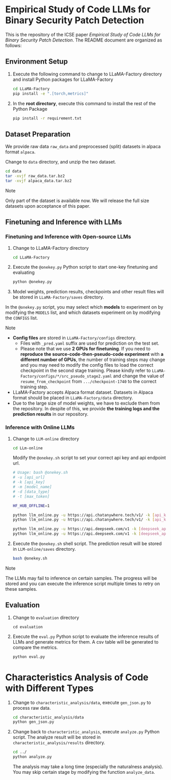 # Empirical Study of Code LLMs for Binary Security Patch Detection

This is the repository of the ICSE paper *Empirical Study of Code LLMs for Binary Security Patch Detection*. The README document are organized as follows:

## Environment Setup

1. Execute the following command to change to LLaMA-Factory directory and install Python packages for LLaMA-Factory

   ```sh
   cd LLaMA-Factory
   pip install -e ".[torch,metrics]"
   ```

2. In the **root directory**, execute this command to install the rest of the Python Package

   ```sh
   pip install -r requirement.txt
   ```

## Dataset Preparation

We provide raw data `raw_data` and preprocessed (split) datasets in alpaca format `alpaca`. 

Change to `data` directory, and unzip the two dataset.

```sh
cd data
tar -xvjf raw_data.tar.bz2
tar -xvjf alpaca_data.tar.bz2
```

> [!NOTE]
>
> Only part of the dataset is available now. We will release the full size datasets upon acceptance of this paper.

## Finetuning and Inference with LLMs

### Finetuning and Inference with Open-source LLMs

1. Change to LLaMA-Factory directory

   ```sh
   cd LLaMA-Factory
   ```

2. Execute the `@onekey.py` Python script to start one-key finetuning and evaluating

   ```sh
   python @onekey.py
   ```

3. Model weights, prediction results, checkpoints and other result files will be stored in `LLaMA-Factory/saves` directory.

In the `@onekey.py` script, you may select which **models** to experiment on by modifying the `MODELS` list, and which datasets experiment on by modifying the `CONFIGS` list.

> [!NOTE]
>
> - **Config files** are stored in `LLaMA-Factory/configs` directory. 
>   - Files with `_pred.yaml` suffix are used for prediction on the test set.
>   - Please note that we use **2 GPUs for finetuning**. If you need to **reproduce the source-code-then-pseudo-code experiment** with **a different number of GPUs**, the number of training steps may change and you may need to modify the config files to load the correct checkpoint in the second stage training. 
>     Please kindly refer to `LLaMA-Factory/configs/*/src_pseudo_stage2.yaml` and change the value of `resume_from_checkpoint` from `.../checkpoint-1740` to the correct training step.
> - LLaMA-Factory accepts Alpaca format dataset. Datasets in Alpaca format should be placed in `LLaMA-Factory/data` directory.
> - Due to the large size of model weights, we have to exclude them from the repository. 
>   In despite of this, we provide **the training logs and the prediction results** in our repository.

### Inference with Online LLMs

1. Change to `LLM-online` directory

   ```sh
   cd LLm-online
   ```

   Modify the `@onekey.sh` script to set your correct api key and api endpoint url.

   ```sh
   # Usage: bash @onekey.sh
   # -u [api_url]
   # -k [api_key]
   # -m [model_name]
   # -d [data_type]
   # -t [max_token]
   
   HF_HUB_OFFLINE=1
   
   python llm_online.py -u https://api.chatanywhere.tech/v1/ -k [api_key] -m gpt-3.5-turbo -d pseudo_code -t 16384
   python llm_online.py -u https://api.chatanywhere.tech/v1/ -k [api_key] -m gpt-3.5-turbo -d assembly_code -t 16384
   
   python llm_online.py -u https://api.deepseek.com/v1 -k [deepseek_api_key] -m deepseek-reasoner -d pseudo_code -t 65536
   python llm_online.py -u https://api.deepseek.com/v1 -k [deepseek_api_key] -m deepseek-reasoner -d assembly_code -t 65536
   ```

2. Execute the `@onekey.sh` shell script. The prediction result will be stored in `LLM-online/saves` directory.

   ```sh
   bash @onekey.sh
   ```

> [!NOTE]
>
> The LLMs may fail to inference on certain samples. The progress will be stored and you can execute the inference script multiple times to retry on these samples.

## Evaluation

1. Change to `evaluation` directory

   ```
   cd evaluation
   ```

2. Execute the `eval.py` Python script to evaluate the inference results of LLMs and generate metrics for them. A csv table will be generated to compare the metrics.

   ```sh
   python eval.py
   ```


# Characteristics Analysis of Code with Different Types

1. Change to `characteristic_analysis/data`, execute `gen_json.py` to process raw data.

   ```sh
   cd characteristic_analysis/data
   python gen_json.py
   ```

2. Change back to `characteristic_analysis`, execute `analyze.py` Python script. The analyze result will be stored in `characteristic_analysis/results` directory.

   ```sh
   cd ../
   python analyze.py
   ```

   The analysis may take a long time (especially the naturalness analysis). You may skip certain stage by modifying the function `analyze_data`.
